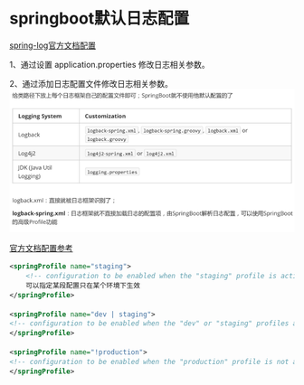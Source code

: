 
# springboot默认日志配置


[spring-log官方文档配置](https://docs.spring.io/spring-boot/docs/current/reference/html/features.html#features.logging)

1、通过设置 application.properties 修改日志相关参数。

2、通过添加日志配置文件修改日志相关参数。
![img.png](img.png)

[官方文档配置参考](https://docs.spring.io/spring-boot/docs/current/reference/html/features.html#features.logging.logback-extensions.profile-specific)
```xml
<springProfile name="staging">
    <!-- configuration to be enabled when the "staging" profile is active -->
    可以指定某段配置只在某个环境下生效
</springProfile>

<springProfile name="dev | staging">
<!-- configuration to be enabled when the "dev" or "staging" profiles are active -->
</springProfile>

<springProfile name="!production">
<!-- configuration to be enabled when the "production" profile is not active -->
</springProfile>
```
